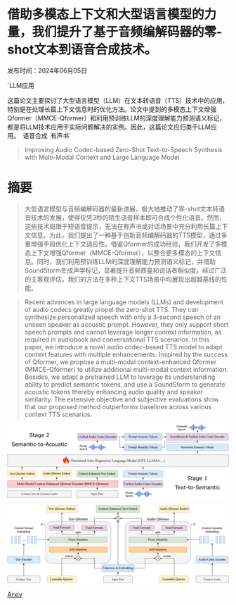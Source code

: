 # 借助多模态上下文和大型语言模型的力量，我们提升了基于音频编解码器的零-shot文本到语音合成技术。

发布时间：2024年06月05日

`LLM应用

这篇论文主要探讨了大型语言模型（LLM）在文本转语音（TTS）技术中的应用，特别是在处理长篇上下文信息时的优化方法。论文中提到的多模态上下文增强Qformer（MMCE-Qformer）和利用预训练LLM的深度理解能力预测语义标记，都是将LLM技术应用于实际问题解决的实例。因此，这篇论文应归类于LLM应用。` `语音合成` `有声书`

> Improving Audio Codec-based Zero-Shot Text-to-Speech Synthesis with Multi-Modal Context and Large Language Model

# 摘要

> 大型语言模型与音频编解码器的最新进展，极大地推动了零-shot文本转语音技术的发展，使得仅凭3秒的陌生语音样本即可合成个性化语音。然而，这些技术局限于短语音提示，无法在有声书或对话场景中充分利用长篇上下文信息。为此，我们提出了一种基于创新音频编解码器的TTS模型，通过多重增强手段优化上下文适应性。借鉴Qformer的成功经验，我们开发了多模态上下文增强Qformer（MMCE-Qformer），以整合更多模态的上下文信息。同时，我们利用预训练LLM的深度理解能力预测语义标记，并借助SoundStorm生成声学标记，显著提升音频质量和说话者相似度。经过广泛的主客观评估，我们的方法在多种上下文TTS场景中均展现出超越基线的性能。

> Recent advances in large language models (LLMs) and development of audio codecs greatly propel the zero-shot TTS. They can synthesize personalized speech with only a 3-second speech of an unseen speaker as acoustic prompt. However, they only support short speech prompts and cannot leverage longer context information, as required in audiobook and conversational TTS scenarios. In this paper, we introduce a novel audio codec-based TTS model to adapt context features with multiple enhancements. Inspired by the success of Qformer, we propose a multi-modal context-enhanced Qformer (MMCE-Qformer) to utilize additional multi-modal context information. Besides, we adapt a pretrained LLM to leverage its understanding ability to predict semantic tokens, and use a SoundStorm to generate acoustic tokens thereby enhancing audio quality and speaker similarity. The extensive objective and subjective evaluations show that our proposed method outperforms baselines across various context TTS scenarios.

![借助多模态上下文和大型语言模型的力量，我们提升了基于音频编解码器的零-shot文本到语音合成技术。](../../../paper_images/2406.03706/overview_v4.png)

![借助多模态上下文和大型语言模型的力量，我们提升了基于音频编解码器的零-shot文本到语音合成技术。](../../../paper_images/2406.03706/context_model_v2.png)

[Arxiv](https://arxiv.org/abs/2406.03706)